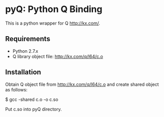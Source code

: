 pyQ: Python Q Binding
====================
This is a python wrapper for Q http://kx.com/.

Requirements
-----------
* Python 2.7.x
* Q library object file: http://kx.com/q/l64/c.o

Installation
-----------
Obtain Q object file from http://kx.com/q/l64/c.o and create shared object as follows:

$ gcc -shared c.o -o c.so

Put c.so into pyQ directory.
